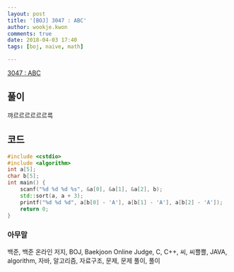 ```yaml
---
layout: post
title: '[BOJ] 3047 : ABC'
author: wookje.kwon
comments: true
date: 2018-04-03 17:40
tags: [boj, naive, math]

---
```


[3047 : ABC](https://www.acmicpc.net/problem/3047)

## 풀이

꺄르르르르르르륵

## 코드

```cpp
#include <cstdio>
#include <algorithm>
int a[5];
char b[5];
int main() {
    scanf("%d %d %d %s", &a[0], &a[1], &a[2], b);
    std::sort(a, a + 3);
    printf("%d %d %d", a[b[0] - 'A'], a[b[1] - 'A'], a[b[2] - 'A']);
    return 0;
}
```

### 아무말  
백준, 백준 온라인 저지, BOJ, Baekjoon Online Judge, C, C++, 씨, 씨쁠쁠, JAVA, algorithm, 자바, 알고리즘, 자료구조, 문제, 문제 풀이, 풀이
